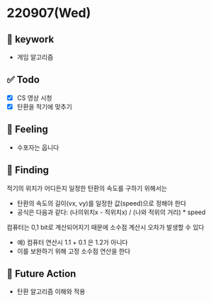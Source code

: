 # 220907(Wed)

## 🔑 keywork

- 게임 알고리즘

## ✅ Todo

- [x] CS 영상 시청
- [x] 탄환을 적기에 맞추기

## 🤔 Feeling

- 수포자는 웁니다

## 💎 Finding

적기의 위치가 어디든지 일정한 탄환의 속도를 구하기 위해서는 
- 탄환의 속도의 길이(vx, vy)를 일정한 값(speed)으로 정해야 한다
- 공식은 다음과 같다: (나의위치x - 적위치x) / (나와 적위의 거리) * speed

컴퓨터는 0,1 bit로 계산되어지기 때문에 소수점 계산시 오차가 발생할 수 있다 
- 예) 컴퓨터 연산시 1.1 + 0.1 은 1.2가 아니다
- 이를 보완하기 위해 고정 소수점 연산을 한다


## 🌈 Future Action

- 탄환 알고리즘 이해와 적용